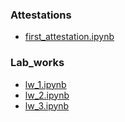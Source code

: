 ### Attestations

- [first_attestation.ipynb](./Attestations/first_attestation.ipynb)

### Lab_works

- [lw_1.ipynb](./Lab_works/lw_1.ipynb)
- [lw_2.ipynb](./Lab_works/lw_2.ipynb)
- [lw_3.ipynb](./Lab_works/lw_3.ipynb)

